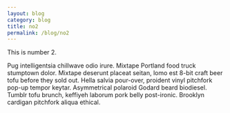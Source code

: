 ```yaml
---
layout: blog
category: blog
title: no2
permalink: /blog/no2
---
```


This is number 2.

Pug intelligentsia chillwave odio irure. Mixtape Portland food truck stumptown dolor. Mixtape deserunt placeat seitan, lomo est 8-bit craft beer tofu before they sold out. Hella salvia pour-over, proident vinyl pitchfork pop-up tempor keytar. Asymmetrical polaroid Godard beard biodiesel. Tumblr tofu brunch, keffiyeh laborum pork belly post-ironic. Brooklyn cardigan pitchfork aliqua ethical.
